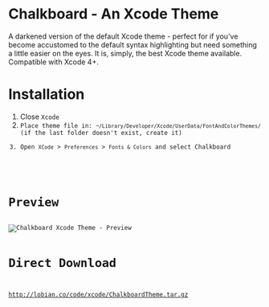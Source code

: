 Chalkboard - An Xcode Theme
======================

A darkened version of the default Xcode theme - perfect for if you've become accustomed to the default syntax highlighting but need something a little easier on the eyes. It is, simply, the best Xcode theme available. Compatible with Xcode 4+. 

Installation
============

<ol>
<li>Close <code>Xcode</code</li>
<li>Place theme file in: <code>~/Library/Developer/Xcode/UserData/FontAndColorThemes/</code> (if the last folder doesn't exist, create it)</li>
<li>Open <code>XCode</code> > <code>Preferences</code> > <code>Fonts & Colors</code> and select Chalkboard</li>
</ol>

Preview
=======

<img src="http://lobian.co/code/xcode/screenshot.png" alt="Chalkboard Xcode Theme - Preview" title="Chalkboard Xcode Theme - Preview" />

Direct Download
===============

<a href="http://lobian.co/code/xcode/ChalkboardTheme.tar.gz" target="_blank" alt="Chalkboard Xcode Theme - Anthony Lobianco" title="Chalkboard Xcode Theme - Anthony Lobianco">http://lobian.co/code/xcode/ChalkboardTheme.tar.gz</a>
